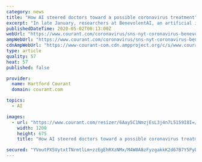 ```yaml
---
category: news
title: "How AI steered doctors toward a possible coronavirus treatment"
excerpt: "In late January, researchers at BenevolentAI, an artificial intelligence startup in central London, turned their attention to the coronavirus."
publishedDateTime: 2020-05-02T00:13:00Z
webUrl: "https://www.courant.com/coronavirus/sns-nyt-coronavirus-benevolentai-baricitinib-artificial-intelligence-20200501-2dea7htkqfbmjf3wjubgjikicy-story.html"
ampWebUrl: "https://www.courant.com/coronavirus/sns-nyt-coronavirus-benevolentai-baricitinib-artificial-intelligence-20200501-2dea7htkqfbmjf3wjubgjikicy-story.html?outputType=amp"
cdnAmpWebUrl: "https://www-courant-com.cdn.ampproject.org/c/s/www.courant.com/coronavirus/sns-nyt-coronavirus-benevolentai-baricitinib-artificial-intelligence-20200501-2dea7htkqfbmjf3wjubgjikicy-story.html?outputType=amp"
type: article
quality: 57
heat: 57
published: false

provider:
  name: Hartford Courant
  domain: courant.com

topics:
  - AI

images:
  - url: "https://www.courant.com/resizer/6Aay5C1NmzjEsL3j4n7L5159I8I=/1200x0/top/arc-anglerfish-arc2-prod-tronc.s3.amazonaws.com/public/VXCLC4OV4VFR5G3D6QI33BXU4Q.jpg"
    width: 1200
    height: 675
    title: "How AI steered doctors toward a possible coronavirus treatment"

secured: "YVoutPX5VytxtTNrmtlLm+zzEgEhRXzNMx/M4W0A8zFyzgakkK2d67B7Y5PyDEA2fFwcFtX9/PCK/fD29AM10OZyheilZHS8Mz3UTTzHbFIpgjY1tvdn1INs2hLlNu6aGES8gE+bk/ffSHYfFdJH++pINs45wZ7nE8JJ3UJjHMaf5gtvXD5Lt6hdKDE0Orl/eaJlIMWIJPWlHf9mHbLHAdH+dGbdAbU1sxovqhez1S0uVc5aHHrB/pPxxh1eP7T+PYIUwvh7HnPxOqSTXU0C71rsigQcO6Di7Adb//5gZlMm/zbFheq4/9Jt4fQiCO4s;O5Akk3ZvZqhnCOZjHX6+Og=="
---
```


